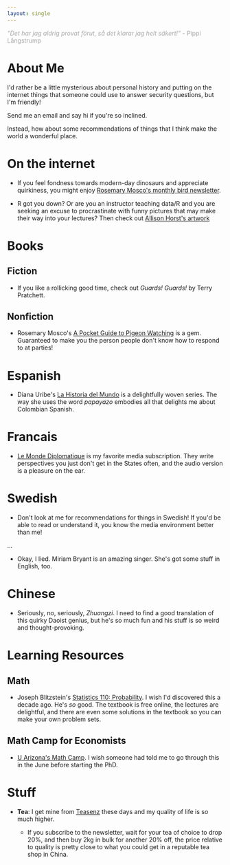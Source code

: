 ```yaml
---
layout: single
---
```



<p style= "color: #A9A9A9"> <em>"Det har jag aldrig provat förut, så det klarar jag helt säkert!"</em> - Pippi Långstrump </p>


# About Me

I'd rather be a little mysterious about personal history and putting on the internet things that someone could use to answer security questions, but I'm friendly! 

Send me an email and say hi if you're so inclined.

Instead, how about some recommendations of things that I think make the world a wonderful place.

# On the internet

- If you feel fondness towards modern-day dinosaurs and appreciate quirkiness, you might enjoy [Rosemary Mosco's monthly bird newsletter](https://newsletter.rosemarymosco.com/). 

- R got you down? Or are you an instructor teaching data/R and you are seeking an excuse to procrastinate with funny pictures that may make their way into your lectures? Then check out [Allison Horst's artwork](https://allisonhorst.com/everything-else)

# Books

## Fiction

- If you like a rollicking good time, check out *Guards! Guards!* by Terry Pratchett.

## Nonfiction

- Rosemary Mosco's [A Pocket Guide to Pigeon Watching](https://rosemarymosco.com/books/a-pocket-guide-to-pigeon-watching) is a gem. Guaranteed to make you the person people don't know how to respond to at parties!

# Espanish

- Diana Uribe's [La Historia del Mundo](https://podcasts.apple.com/us/podcast/la-historia-del-mundo/id998521277) is a delightfully woven series. The way she uses the word *papayazo* embodies all that delights me about Colombian Spanish.

# Francais

- [Le Monde Diplomatique](https://www.monde-diplomatique.fr/) is my favorite media subscription. They write perspectives you just don't get in the States often, and the audio version is a pleasure on the ear.

# Swedish

- Don't look at me for recommendations for things in Swedish! If you'd be able to read or understand it, you know the media environment better than me!

...

- Okay, I lied. Miriam Bryant is an amazing singer. She's got some stuff in English, too. 

# Chinese

- Seriously, no, seriously, *Zhuangzi*. I need to find a good translation of this quirky Daoist genius, but he's so much fun and his stuff is so weird and thought-provoking.


# Learning Resources

## Math

- Joseph Blitzstein's [Statistics 110: Probability](https://projects.iq.harvard.edu/stat110/home). I wish I'd discovered this a decade ago. He's *so* good. The textbook is free online, the lectures are delightful, and there are even some solutions in the textbook so you can make your own problem sets.

## Math Camp for Economists

- [U Arizona's Math Camp](https://www.youtube.com/c/ArizonaMathCamp). I wish someone had told me to go through this in the June before starting the PhD.


# Stuff

- **Tea**: I get mine from [Teasenz](https://www.teasenz.com/) these days and my quality of life is so much higher. 

    - If you subscribe to the newsletter, wait for your tea of choice to drop 20%, and then buy 2kg in bulk for another 20% off, the price relative to quality is pretty close to what you could get in a reputable tea shop in China.